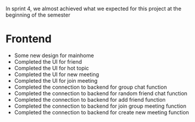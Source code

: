 In sprint 4, we almost achieved what we expected for this project at the beginning of the semester

# Frontend
- Some new design for mainhome
- Completed the UI for friend
- Completed the UI for hot topic
- Completed the UI for new meeting
- Completed the UI for join meeting
- Completed the connection to backend for group chat function
- Completed the connection to backend for random friend chat function
- Completed the connection to backend for add friend function
- Completed the connection to backend for join group meeting function
- Completed the connection to backend for create new meeting function
